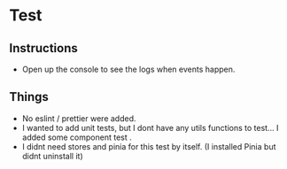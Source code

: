 # Test

## Instructions

-   Open up the console to see the logs when events happen.

## Things

-   No eslint / prettier were added.
-   I wanted to add unit tests, but I dont have any utils functions to test... I added some component test .
-   I didnt need stores and pinia for this test by itself. (I installed Pinia but didnt uninstall it)
